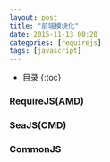 ```yaml
---
layout: post
title: "前端模块化"
date: 2015-11-13 00:20
categories: [requirejs]
tags: [javascript]
---
```


*  目录
{:toc}


### RequireJS(AMD)


### SeaJS(CMD)


### CommonJS